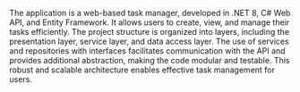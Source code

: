 The application is a web-based task manager, developed in .NET 8, C# Web API, and Entity Framework. It allows users to create, view, and manage their tasks efficiently. The project structure is organized into layers, including the presentation layer, service layer, and data access layer. The use of services and repositories with interfaces facilitates communication with the API and provides additional abstraction, making the code modular and testable. This robust and scalable architecture enables effective task management for users.
